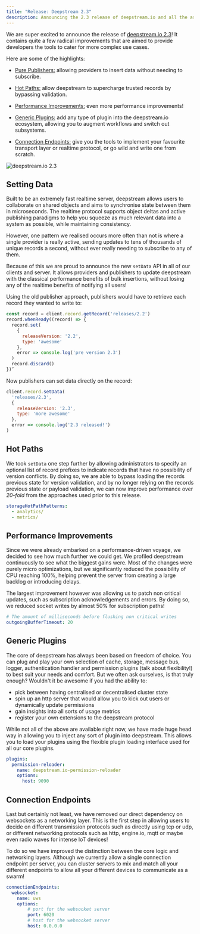 ```yaml
---
title: "Release: Deepstream 2.3"
description: Announcing the 2.3 release of deepstream.io and all the associated goodies
---
```

We are super excited to announce the release of [deepstream.io 2.3](https://github.com/deepstreamIO/deepstream.io/releases/tag/v2.3.2)! It contains quite a few radical improvements that are aimed to provide developers the tools to cater for more complex use cases.

Here are some of the highlights:

- [Pure Publishers:](#setting-data) allowing providers to insert data without needing to subscribe.

- [Hot Paths:](#hot-paths) allow deepstream to supercharge trusted records by bypassing validation.

- [Performance Improvements:](#performance-improvements) even more performance improvements!

- [Generic Plugins:](#generic-plugins) add any type of plugin into the deepstream.io ecosystem, allowing you to augment workflows and switch out subsystems.

- [Connection Endpoints:](#connection-endpoints) give you the tools to implement your favourite transport layer or realtime protocol, or go wild and write one from scratch.

<div>
  <img src="2.3-deepstream.io.jpg" alt="deepstream.io 2.3" />
</div>

## Setting Data

Built to be an extremely fast realtime server, deepstream allows users to collaborate on shared objects and aims to synchronise state between them in microseconds. The realtime protocol supports object deltas and active publishing paradigms to help you squeeze as much relevant data into a system as possible, while maintaining consistency.

However, one pattern we realised occurs more often than not is where a single provider is really active, sending updates to tens of thousands of unique records a second, without ever really needing to subscribe to any of them.

Because of this we are proud to announce the new `setData` API in all of our clients and server. It allows providers and publishers to update deepstream with the classical performance benefits of bulk insertions, without losing any of the realtime benefits of notifying all users!

Using the old publisher approach, publishers would have to retrieve each record they wanted to write to:

```javascript
const record = client.record.getRecord('releases/2.2')
record.whenReady((record) => {
  record.set(
    {
      releaseVersion: '2.2',
      type: 'awesome'
  	},
    error => console.log('pre version 2.3')
  )
  record.discard()
})’
```

Now publishers can set data directly on the record:

```javascript
client.record.setData(
  'releases/2.3',
  {
	releaseVersion: '2.3',
	type: 'more awesome'
  },
  error => console.log('2.3 released!')
)
```

## Hot Paths

We took `setData` one step further by allowing administrators to specify an optional list of record prefixes to indicate records that have no possibility of version conflicts. By doing so, we are able to bypass loading the records previous state for version validation, and by no longer relying on the records previous state or payload validation, we can now improve performance over *20-fold* from the approaches used prior to this release.

```yaml
storageHotPathPatterns:
  - analytics/
  - metrics/
```

## Performance Improvements

Since we were already embarked on a performance-driven voyage, we decided to see how much further we could get. We profiled deepstream continuously to see what the biggest gains were. Most of the changes were purely micro optimizations, but we significantly reduced the possibility of CPU reaching 100%, helping prevent the server from creating a large backlog or introducing delays.

The largest improvement however was allowing us to patch non critical updates, such as subscription acknowledgements and errors. By doing so, we reduced socket writes by almost 50% for subscription paths!

```yaml
# The amount of milliseconds before flushing non critical writes
outgoingBufferTimeout: 20
```

## Generic Plugins

The core of deepstream has always been based on freedom of choice. You can plug and play your own selection of cache, storage, message bus, logger, authentication handler and permission plugins (talk about flexibility!) to best suit your needs and comfort. But we often ask ourselves, is that truly enough? Wouldn't it be awesome if you had the ability to:

 - pick between having centralised or decentralised cluster state
 - spin up an http server that would allow you to kick out users or dynamically update permissions
 - gain insights into all sorts of usage metrics
 - register your own extensions to the deepstream protocol

While not all of the above are available right now, we have made huge head way in allowing you to inject any sort of plugin into deepstream. This allows you to load your plugins using the flexible plugin loading interface used for all our core plugins.

```yaml
plugins:
  permission-reloader:
    name: deepstream.io-permission-reloader
    options:
      host: 9090
```

## Connection Endpoints

Last but certainly not least, we have removed our direct dependency on websockets as a networking layer. This is the first step in allowing users to decide on different transmission protocols such as directly using tcp or udp, or different networking protocols such as http, engine.io, mqtt or maybe even radio waves for intense IoT devices!

To do so we have improved the distinction between the core logic and networking layers. Although we currently allow a single connection endpoint per server, you can cluster servers to mix and match all your different endpoints to allow all your different devices to communicate as a swarm!

```yaml
connectionEndpoints:
  websocket:
    name: uws
    options:
        # port for the websocket server
        port: 6020
        # host for the websocket server
        host: 0.0.0.0
 ```
